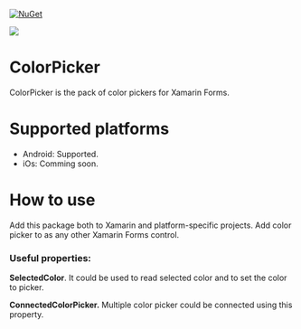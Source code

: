 [![NuGet](http://img.shields.io/nuget/v/ColorPicker.Forms.svg)](https://www.nuget.org/packages/ColorPicker.Forms/)

![](https://github.com/vpapenko/ColorPicker/workflows/Tests/badge.svg)

# ColorPicker
ColorPicker is the pack of color pickers for Xamarin Forms.

# Supported platforms
- Android: Supported.
- iOs: Comming soon.

# How to use
Add this package both to Xamarin and platform-specific projects.
Add color picker to as any other Xamarin Forms control.

### Useful properties:

**SelectedColor**. It could be used to read selected color and to set the color to picker.
  
**ConnectedColorPicker.** Multiple color picker could be connected using this property.
